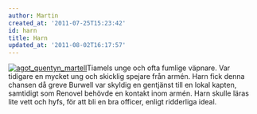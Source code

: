 ```yaml
---
author: Martin
created_at: '2011-07-25T15:23:42'
id: harn
title: Harn
updated_at: '2011-08-02T16:17:57'
---
```

[<img src="http://kampanj.ripperdoc.net/wp-content/uploads/agot_quentyn_martell-300x250.jpg" title="agot_quentyn_martell" class="alignright size-medium wp-image-546" />]Tiamels unge och ofta fumlige väpnare. Var tidigare en mycket ung och skicklig spejare från armén. Harn fick denna chansen då greve Burwell var skyldig en gentjänst till en lokal kapten, samtidigt som Renovel behövde en kontakt inom armén. Harn skulle läras lite vett och hyfs, för att bli en bra officer, enligt ridderliga ideal.

  [<img src="http://kampanj.ripperdoc.net/wp-content/uploads/agot_quentyn_martell-300x250.jpg" title="agot_quentyn_martell" class="alignright size-medium wp-image-546" />]: http://kampanj.ripperdoc.net/tiamels-kronikor/harn/attachment/agot_quentyn_martell